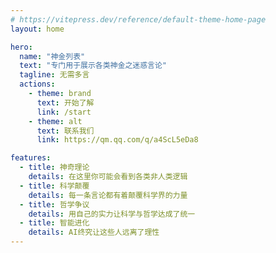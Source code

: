 ```yaml
---
# https://vitepress.dev/reference/default-theme-home-page
layout: home

hero:
  name: "神金列表"
  text: "专门用于展示各类神金之迷惑言论"
  tagline: 无需多言
  actions:
    - theme: brand
      text: 开始了解
      link: /start
    - theme: alt
      text: 联系我们
      link: https://qm.qq.com/q/a4ScL5eDa8

features:
  - title: 神奇理论
    details: 在这里你可能会看到各类非人类逻辑
  - title: 科学颠覆
    details: 每一条言论都有着颠覆科学界的力量
  - title: 哲学争议
    details: 用自己的实力让科学与哲学达成了统一
  - title: 智能进化
    details: AI终究让这些人远离了理性
---
```


